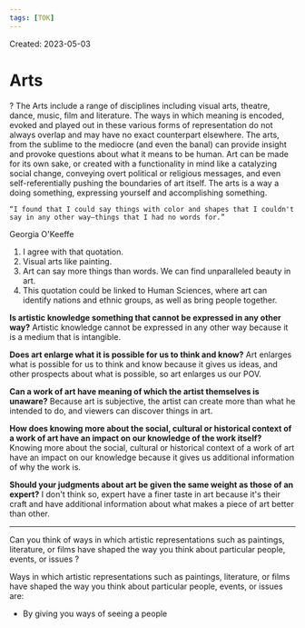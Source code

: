 ```yaml
---
tags: [TOK] 
---
```

Created: 2023-05-03

# Arts
?
The Arts include a range of disciplines including visual arts, theatre, dance, music, film and literature. The ways in which meaning is encoded, evoked and played out in these various forms of representation do not always overlap and may have no exact counterpart elsewhere. The arts, from the sublime to the mediocre (and even the banal) can provide insight and provoke questions about what it means to be human. Art can be made for its own sake, or created with a functionality in mind like a catalyzing social change, conveying overt political or religious messages, and even self-referentially pushing the boundaries of art itself.
The arts is a way a doing something, expressing yourself and accomplishing something.
<!--SR:!2024-03-12,161,210-->

	“I found that I could say things with color and shapes that I couldn't say in any other way—things that I had no words for.”
Georgia O'Keeffe



1. I agree with that quotation.
2. Visual arts like painting.
3. Art can say more things than words. We can find unparalleled beauty in art.
4. This quotation could be linked to Human Sciences, where art can identify nations and ethnic groups, as well as bring people together.

**Is artistic knowledge something that cannot be expressed in any other way?**
Artistic knowledge cannot be expressed in any other way because it is a medium that is intangible.

**Does art enlarge what it is possible for us to think and know?**
Art enlarges what is possible for us to think and know because it gives us ideas, and other prospects about what is possible, so art enlarges us our POV.

**Can a work of art have meaning of which the artist themselves is unaware?**
Because art is subjective, the artist can create more than what he intended to do, and viewers can discover things in art.
  
  
**How does knowing more about the social, cultural or historical context of a work of art have an impact on our knowledge of the work itself?**  
Knowing more about the social, cultural or historical context of a work of art have an impact on our knowledge because it gives us additional information of why the work is.
  
**Should your judgments about art be given the same weight as those of an expert?**
I don't think so, expert have a finer taste in art because it's their craft and have additional information about what makes a piece of art better than other.

---
Can you think of ways in which artistic representations such as paintings, literature, or films have shaped the way you think about particular people, events, or issues ?

Ways in which artistic representations such as paintings, literature, or films have shaped the way you think about particular people, events, or issues are:
- By giving you ways of seeing a people




